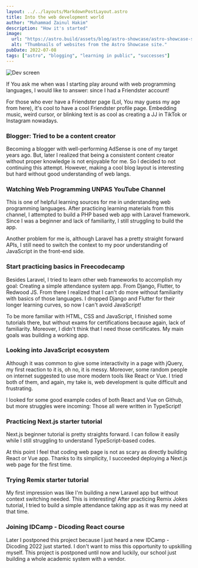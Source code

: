 ```yaml
---
layout: ../../layouts/MarkdownPostLayout.astro
title: Into the web development world
author: "Muhammad Zainul Hakim"
description: "How it's started"
image:
  url: "https://astro.build/assets/blog/astro-showcase/astro-showcase-screenshot.jpg"
  alt: "Thumbnails of websites from the Astro Showcase site."
pubDate: 2022-07-08
tags: ["astro", "blogging", "learning in public", "successes"]
---
```


![Dev screen](/images/ferenc-almasi-L8KQIPCODV8-unsplash.jpg "Photo by Ferenc Almasi on Unsplash")

If You ask me when was I starting play around with web programming languages, I would like to answer: since I had a Friendster account!

For those who ever have a Friendster page (Lol, You may guess my age from here), it's cool to have a cool Friendster profile page. Embedding music, weird cursor, or blinking text is as cool as creating a JJ in TikTok or Instagram nowadays.

### Blogger: Tried to be a content creator

Becoming a blogger with well-performing AdSense is one of my target years ago. But, later I realized that being a consistent content creator without proper knowledge is not enjoyable for me. So I decided to not continuing this attempt. However, making a cool blog layout is interesting but hard without good understanding of web langs.

### Watching Web Programming UNPAS YouTube Channel

This is one of helpful learning sources for me in understanding web programming languages. After practicing learning materials from this channel, I attempted to build a PHP based web app with Laravel framework. Since I was a beginner and lack of familiarity, I still struggling to build the app.

Another problem for me is, although Laravel has a pretty straight forward APIs, I still need to switch the context to my poor understanding of JavaScript in the front-end side.

### Start practicing basics in Freecodecamp

Besides Laravel, I tried to learn other web frameworks to accomplish my goal: Creating a simple attendance system app. From Django, Flutter, to Redwood JS. From there I realized that I can't do more without familiarity with basics of those languages. I dropped Django and Flutter for their longer learning curves, so now I can't avoid JavaScript!

To be more familiar with HTML, CSS and JavaScript, I finished some tutorials there, but without exams for certifications because again, lack of familiarity. Moreover, I didn't think that I need those certificates. My main goals was building a working app.

### Looking into JavaScript ecosystem

Although it was common to give some interactivity in a page with jQuery, my first reaction to it is, oh no, it is messy. Moreover, some random people on internet suggested to use more modern tools like React or Vue. I tried both of them, and again, my take is, web development is quite difficult and frustrating.

I looked for some good example codes of both React and Vue on Github, but more struggles were incoming: Those all were written in TypeScript!

### Practicing Next.js starter tutorial

Next.js beginner tutorial is pretty straights forward. I can follow it easily while I still struggling to understand TypeScript-based codes.

At this point I feel that coding web page is not as scary as directly building React or Vue app. Thanks to its simplicity, I succeeded deploying a Next.js web page for the first time.

### Trying Remix starter tutorial

My first impression was like I'm building a new Laravel app but without context switching needed. This is interesting! After practicing Remix Jokes tutorial, I tried to build a simple attendance taking app as it was my need at that time.

### Joining IDCamp - Dicoding React course

Later I postponed this project because I just heard a new IDCamp - Dicoding 2022 just started. I don't want to miss this opportunity to upskilling myself. This project is postponed until now and luckily, our school just building a whole academic system with a vendor.
